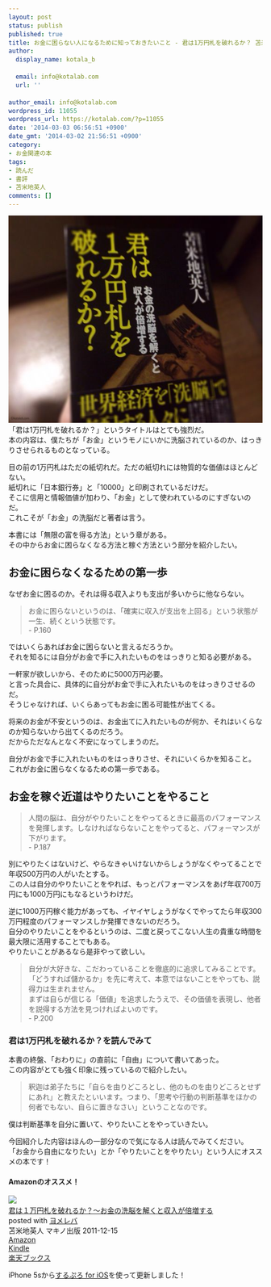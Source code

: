 ```yaml
---
layout: post
status: publish
published: true
title: お金に困らない人になるために知っておきたいこと - 君は1万円札を破れるか？ 苫米地英人著
author:
  display_name: kotala_b

  email: info@kotalab.com
  url: ''

author_email: info@kotalab.com
wordpress_id: 11055
wordpress_url: https://kotalab.com/?p=11055
date: '2014-03-03 06:56:51 +0900'
date_gmt: '2014-03-02 21:56:51 +0900'
category:
- お金関連の本
tags:
- 読んだ
- 書評
- 苫米地英人
comments: []
---
```

<p><img alt="" src="/wp-content/uploads/slooProImg_20140303065646.jpg" width="548" height="411" class="slooProImg" /><br />
「君は1万円札を破れるか？」というタイトルはとても強烈だ。<br />
本の内容は、僕たちが「お金」というモノにいかに洗脳されているのか、はっきりさせられるものとなっている。</p>
<p>目の前の1万円札はただの紙切れだ。ただの紙切れには物質的な価値はほとんどない。<br />
紙切れに「日本銀行券」と「10000」と印刷されているだけだ。<br />
そこに信用と情報価値が加わり、「お金」として使われているのにすぎないのだ。<br />
これこそが「お金」の洗脳だと著者は言う。</p>
<p>本書には「無限の富を得る方法」という章がある。<br />
その中からお金に困らなくなる方法と稼ぐ方法という部分を紹介したい。</p>
<!--more-->
<h2>お金に困らなくなるための第一歩</h2>
<p>なぜお金に困るのか。それは得る収入よりも支出が多いからに他ならない。</p>
<blockquote><p>お金に困らないというのは、「確実に収入が支出を上回る」という状態が一生、続くという状態です。<br />
 - P.160</p></blockquote>
<p>ではいくらあればお金に困らないと言えるだろうか。<br />
それを知るには自分がお金で手に入れたいものをはっきりと知る必要がある。</p>
<p>一軒家が欲しいから、そのために5000万円必要。<br />
と言った具合に、具体的に自分がお金で手に入れたいものをはっきりさせるのだ。<br />
そうじゃなければ、いくらあってもお金に困る可能性が出てくる。</p>
<p>将来のお金が不安というのは、お金出てに入れたいものが何か、それはいくらなのか知らないから出てくるのだろう。<br />
だからただなんとなく不安になってしまうのだ。</p>
<p>自分がお金で手に入れたいものをはっきりさせ、それにいくらかを知ること。<br />
これがお金に困らなくなるための第一歩である。</p>
<h2>お金を稼ぐ近道はやりたいことをやること</h2>
<blockquote><p>人間の脳は、自分がやりたいことをやってるときに最高のパフォーマンスを発揮します。しなければならないことをやってると、パフォーマンスが下がります。<br />
 - P.187</p></blockquote>
<p>別にやりたくはないけど、やらなきゃいけないからしょうがなくやってることで年収500万円の人がいたとする。<br />
この人は自分のやりたいことをやれば、もっとパフォーマンスをあげ年収700万円にも1000万円にもなるというわけだ。</p>
<p>逆に1000万円稼ぐ能力があっても、イヤイヤしょうがなくでやってたら年収300万円程度のパフォーマンスしか発揮できないのだろう。<br />
自分のやりたいことをやるというのは、二度と戻ってこない人生の貴重な時間を最大限に活用することでもある。<br />
やりたいことがあるなら是非やって欲しい。</p>
<blockquote><p>自分が大好きな、こだわっていることを徹底的に追求してみることです。「どうすれば儲かるか」を先に考えて、本意ではないことをやっても、説得力は生まれません。<br />
まずは自らが信じる「価値」を追求したうえで、その価値を表現し、他者を説得する方法を見つければよいのです。<br />
 - P.200</p></blockquote>
<h3>君は1万円札を破れるか？を読んでみて</h3>
<p>本書の終盤、「おわりに」の直前に「自由」について書いてあった。<br />
この内容がとても強く印象に残っているので紹介したい。</p>
<blockquote><p>
釈迦は弟子たちに「自らを由りどころとし、他のものを由りどころとせずにあれ」と教えたといいます。つまり、「思考や行動の判断基準をほかの何者でもない、自らに置きなさい」ということなのです。
</p></blockquote>
<p>僕は判断基準を自分に置いて、やりたいことをやっていきたい。</p>
<p>今回紹介した内容はほんの一部分なので気になる人は読んでみてください。<br />
「お金から自由になりたい」とか「やりたいことをやりたい」という人にオススメの本です！</p>
<h4 class="aam">Amazonのオススメ！</h4>
<div class="booklink-box">
<div class="booklink-image"><a href="https://www.amazon.co.jp/exec/obidos/asin/4837671616/same-22/" rel="nofollow" target="_blank"><img src="https://images-fe.ssl-images-amazon.com/images/I/51GVUyD2bzL._SL160_.jpg" style="border: none;" /></a></div>
<div class="booklink-info">
<div class="booklink-name"><a href="https://www.amazon.co.jp/exec/obidos/asin/4837671616/same-22/" rel="nofollow" target="_blank">君は１万円札を破れるか？〜お金の洗脳を解くと収入が倍増する</a>
<div class="booklink-powered-date">posted with <a href="https://yomereba.com" rel="nofollow" target="_blank">ヨメレバ</a></div>
</div>
<div class="booklink-detail">苫米地英人 マキノ出版 2011-12-15</div>
<div class="booklink-link2">
<div class="shoplinkamazon"><a href="https://www.amazon.co.jp/exec/obidos/asin/4837671616/same-22/" rel="nofollow" target="_blank" title="アマゾン" >Amazon</a></div>
<div class="shoplinkkindle"><a href="https://www.amazon.co.jp/gp/search?keywords=%8CN%82%CD%82P%96%9C%89%7E%8ED%82%F0%94j%82%EA%82%E9%82%A9%81H%81%60%82%A8%8B%E0%82%CC%90%F4%94%5D%82%F0%89%F0%82%AD%82%C6%8E%FB%93%FC%82%AA%94%7B%91%9D%82%B7%82%E9&__mk_ja_JP=%83J%83%5E%83J%83i&url=node%3D2275256051&tag=same-22" rel="nofollow" target="_blank" >Kindle</a></div>
<div class="shoplinkrakuten"><a href="http://c.af.moshimo.com/af/c/click?a_id=374941&p_id=56&pc_id=56&pl_id=637&s_v=b5Rz2P0601xu&url=http%3A%2F%2Fbooks.rakuten.co.jp%2Frb%2F11479336%2F" rel="nofollow" target="_blank" title="楽天ブックス" >楽天ブックス</a></div>
</div>
</div>
<div class="booklink-footer"></div>
</div>
<p>iPhone 5sから<a href="https://itunes.apple.com/jp/app/surupuro-for-ios-buroguedita/id436676299?mt=8&uo=4&at=10l4yU" rel="nofollow" target="_blank">するぷろ for iOS</a>を使って更新しました！</p>
